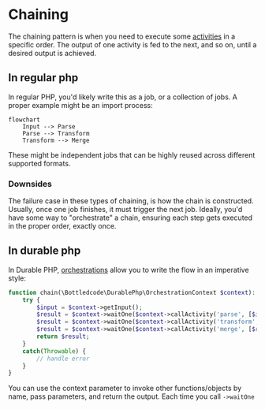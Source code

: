 # Chaining

The chaining pattern is when you need to execute some [activities](activities.md) in a specific order.
The output of one activity is fed to the next, and so on, until a desired output is achieved.

## In regular php

In regular PHP, you'd likely write this as a job, or a collection of jobs. A proper example might be an import process:

```mermaid
flowchart
    Input --> Parse
    Parse --> Transform
    Transform --> Merge
```

These might be independent jobs that can be highly reused across different supported formats.

### Downsides

The failure case in these types of chaining, is how the chain is constructed.
Usually, once one job finishes, it must trigger the next job.
Ideally, you'd have some way to "orchestrate" a chain,
ensuring each step gets executed in the proper order, exactly once.

## In durable php

In Durable PHP, [orchestrations](orchestrations.md) allow you to write the flow in an imperative style:

```php
function chain(\Bottledcode\DurablePhp\OrchestrationContext $context): object {
    try {
        $input = $context->getInput();
        $result = $context->waitOne($context->callActivity('parse', [$input]));
        $result = $context->waitOne($context->callActivity('transform', [$result]));
        $result = $context->waitOne($context->callActivity('merge', [$result]));
        return $result;
    }
    catch(Throwable) {
        // handle error
    }
}
```

You can use the context parameter to invoke other functions/objects by name, pass parameters, and return the output.
Each time you call `->waitOne`
